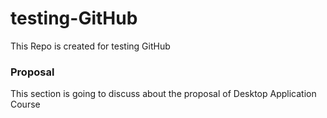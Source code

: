 # testing-GitHub
This Repo is created for testing GitHub
### Proposal

This section is going to discuss about the proposal of Desktop Application Course
